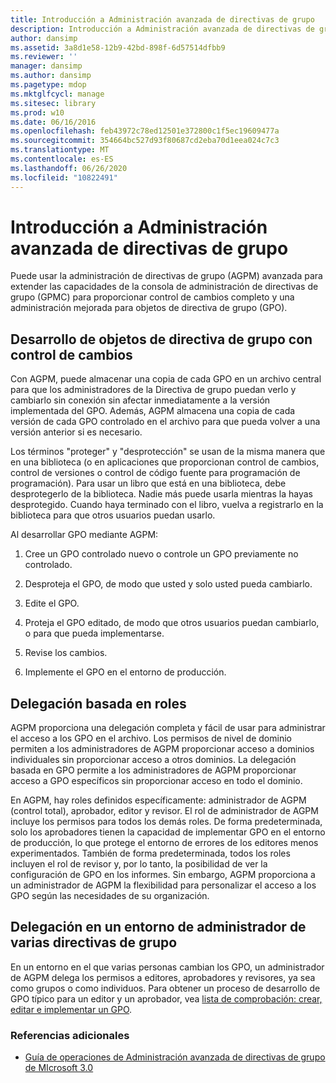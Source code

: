 ```yaml
---
title: Introducción a Administración avanzada de directivas de grupo
description: Introducción a Administración avanzada de directivas de grupo
author: dansimp
ms.assetid: 3a8d1e58-12b9-42bd-898f-6d57514dfbb9
ms.reviewer: ''
manager: dansimp
ms.author: dansimp
ms.pagetype: mdop
ms.mktglfcycl: manage
ms.sitesec: library
ms.prod: w10
ms.date: 06/16/2016
ms.openlocfilehash: feb43972c78ed12501e372800c1f5ec19609477a
ms.sourcegitcommit: 354664bc527d93f80687cd2eba70d1eea024c7c3
ms.translationtype: MT
ms.contentlocale: es-ES
ms.lasthandoff: 06/26/2020
ms.locfileid: "10822491"
---
```

# Introducción a Administración avanzada de directivas de grupo


Puede usar la administración de directivas de grupo (AGPM) avanzada para extender las capacidades de la consola de administración de directivas de grupo (GPMC) para proporcionar control de cambios completo y una administración mejorada para objetos de directiva de grupo (GPO).

## Desarrollo de objetos de directiva de grupo con control de cambios


Con AGPM, puede almacenar una copia de cada GPO en un archivo central para que los administradores de la Directiva de grupo puedan verlo y cambiarlo sin conexión sin afectar inmediatamente a la versión implementada del GPO. Además, AGPM almacena una copia de cada versión de cada GPO controlado en el archivo para que pueda volver a una versión anterior si es necesario.

Los términos "proteger" y "desprotección" se usan de la misma manera que en una biblioteca (o en aplicaciones que proporcionan control de cambios, control de versiones o control de código fuente para programación de programación). Para usar un libro que está en una biblioteca, debe desprotegerlo de la biblioteca. Nadie más puede usarla mientras la hayas desprotegido. Cuando haya terminado con el libro, vuelva a registrarlo en la biblioteca para que otros usuarios puedan usarlo.

Al desarrollar GPO mediante AGPM:

1.  Cree un GPO controlado nuevo o controle un GPO previamente no controlado.

2.  Desproteja el GPO, de modo que usted y solo usted pueda cambiarlo.

3.  Edite el GPO.

4.  Proteja el GPO editado, de modo que otros usuarios puedan cambiarlo, o para que pueda implementarse.

5.  Revise los cambios.

6.  Implemente el GPO en el entorno de producción.

## Delegación basada en roles


AGPM proporciona una delegación completa y fácil de usar para administrar el acceso a los GPO en el archivo. Los permisos de nivel de dominio permiten a los administradores de AGPM proporcionar acceso a dominios individuales sin proporcionar acceso a otros dominios. La delegación basada en GPO permite a los administradores de AGPM proporcionar acceso a GPO específicos sin proporcionar acceso en todo el dominio.

En AGPM, hay roles definidos específicamente: administrador de AGPM (control total), aprobador, editor y revisor. El rol de administrador de AGPM incluye los permisos para todos los demás roles. De forma predeterminada, solo los aprobadores tienen la capacidad de implementar GPO en el entorno de producción, lo que protege el entorno de errores de los editores menos experimentados. También de forma predeterminada, todos los roles incluyen el rol de revisor y, por lo tanto, la posibilidad de ver la configuración de GPO en los informes. Sin embargo, AGPM proporciona a un administrador de AGPM la flexibilidad para personalizar el acceso a los GPO según las necesidades de su organización.

## Delegación en un entorno de administrador de varias directivas de grupo


En un entorno en el que varias personas cambian los GPO, un administrador de AGPM delega los permisos a editores, aprobadores y revisores, ya sea como grupos o como individuos. Para obtener un proceso de desarrollo de GPO típico para un editor y un aprobador, vea [lista de comprobación: crear, editar e implementar un GPO](checklist-create-edit-and-deploy-a-gpo-agpm30ops.md).

### Referencias adicionales

-   [Guía de operaciones de Administración avanzada de directivas de grupo de MIcrosoft 3.0](operations-guide-for-microsoft-advanced-group-policy-management-30-agpm30ops.md)

 

 





